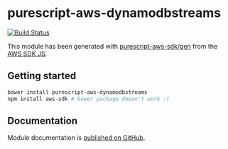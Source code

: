 # purescript-aws-dynamodbstreams

[![Build Status](https://app.wercker.com/status/5909b9e96d1080804b17a28f72f87b6b/s/master)](https://app.wercker.com/project/byKey/5909b9e96d1080804b17a28f72f87b6b)

This module has been generated with [purescript-aws-sdk/gen](https://github.com/purescript-aws-sdk/gen) from the [AWS SDK JS](https://github.com/aws/aws-sdk-js).

## Getting started

```sh
bower install purescript-aws-dynamodbstreams
npm install aws-sdk # bower package doesn't work :(
```

## Documentation

Module documentation is [published on GitHub](https://github.com/purescript-aws-sdk/purescript-aws-dynamodbstreams/tree/master/docs).
